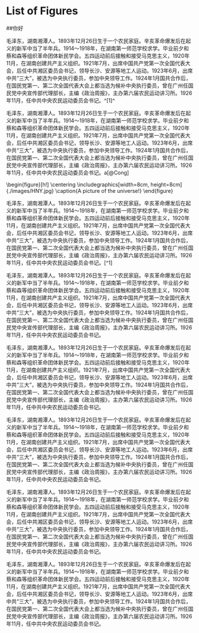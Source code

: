 

# List of Figures

##你好

毛泽东，湖南湘潭人。1893年12月26日生于一个农民家庭。辛亥革命爆发后在起义的新军中当了半年兵。1914～1918年，在湖南第一师范学校求学。毕业前夕和蔡和森等组织革命团体新民学会。五四运动前后接触和接受马克思主义，1920年11月，在湖南创建共产主义组织。1921年7月，出席中国共产党第一次全国代表大会，后任中共湘区委员会书记，领导长沙、安源等地工人运动。1923年6月，出席中共“三大”，被选为中央执行委员，参加中央领导工作。1924年1月国共合作后，在国民党第一、第二次全国代表大会上都当选为候补中央执行委员，曾在广州任国民党中央宣传部代理部长，主编《政治周报》，主办第六届农民运动讲习所。1926年11月，任中共中央农民运动委员会书记。^\[1\]^

毛泽东，湖南湘潭人。1893年12月26日生于一个农民家庭。辛亥革命爆发后在起义的新军中当了半年兵。1914～1918年，在湖南第一师范学校求学。毕业前夕和蔡和森等组织革命团体新民学会。五四运动前后接触和接受马克思主义，1920年11月，在湖南创建共产主义组织。1921年7月，出席中国共产党第一次全国代表大会，后任中共湘区委员会书记，领导长沙、安源等地工人运动。1923年6月，出席中共“三大”，被选为中央执行委员，参加中央领导工作。1924年1月国共合作后，在国民党第一、第二次全国代表大会上都当选为候补中央执行委员，曾在广州任国民党中央宣传部代理部长，主编《政治周报》，主办第六届农民运动讲习所。1926年11月，任中共中央农民运动委员会书记。a[@Cong]

<!--
Latex Image Adding
-->
\begin{figure}[h!]
	\centering
	\includegraphics[width=8cm, height=8cm]{./images/HNY.jpg}
	\caption{A picture of the universe!}
\end{figure}


毛泽东，湖南湘潭人。1893年12月26日生于一个农民家庭。辛亥革命爆发后在起义的新军中当了半年兵。1914～1918年，在湖南第一师范学校求学。毕业前夕和蔡和森等组织革命团体新民学会。五四运动前后接触和接受马克思主义，1920年11月，在湖南创建共产主义组织。1921年7月，出席中国共产党第一次全国代表大会，后任中共湘区委员会书记，领导长沙、安源等地工人运动。1923年6月，出席中共“三大”，被选为中央执行委员，参加中央领导工作。1924年1月国共合作后，在国民党第一、第二次全国代表大会上都当选为候补中央执行委员，曾在广州任国民党中央宣传部代理部长，主编《政治周报》，主办第六届农民运动讲习所。1926年11月，任中共中央农民运动委员会书记。[^1]

毛泽东，湖南湘潭人。1893年12月26日生于一个农民家庭。辛亥革命爆发后在起义的新军中当了半年兵。1914～1918年，在湖南第一师范学校求学。毕业前夕和蔡和森等组织革命团体新民学会。五四运动前后接触和接受马克思主义，1920年11月，在湖南创建共产主义组织。1921年7月，出席中国共产党第一次全国代表大会，后任中共湘区委员会书记，领导长沙、安源等地工人运动。1923年6月，出席中共“三大”，被选为中央执行委员，参加中央领导工作。1924年1月国共合作后，在国民党第一、第二次全国代表大会上都当选为候补中央执行委员，曾在广州任国民党中央宣传部代理部长，主编《政治周报》，主办第六届农民运动讲习所。1926年11月，任中共中央农民运动委员会书记。

毛泽东，湖南湘潭人。1893年12月26日生于一个农民家庭。辛亥革命爆发后在起义的新军中当了半年兵。1914～1918年，在湖南第一师范学校求学。毕业前夕和蔡和森等组织革命团体新民学会。五四运动前后接触和接受马克思主义，1920年11月，在湖南创建共产主义组织。1921年7月，出席中国共产党第一次全国代表大会，后任中共湘区委员会书记，领导长沙、安源等地工人运动。1923年6月，出席中共“三大”，被选为中央执行委员，参加中央领导工作。1924年1月国共合作后，在国民党第一、第二次全国代表大会上都当选为候补中央执行委员，曾在广州任国民党中央宣传部代理部长，主编《政治周报》，主办第六届农民运动讲习所。1926年11月，任中共中央农民运动委员会书记。

毛泽东，湖南湘潭人。1893年12月26日生于一个农民家庭。辛亥革命爆发后在起义的新军中当了半年兵。1914～1918年，在湖南第一师范学校求学。毕业前夕和蔡和森等组织革命团体新民学会。五四运动前后接触和接受马克思主义，1920年11月，在湖南创建共产主义组织。1921年7月，出席中国共产党第一次全国代表大会，后任中共湘区委员会书记，领导长沙、安源等地工人运动。1923年6月，出席中共“三大”，被选为中央执行委员，参加中央领导工作。1924年1月国共合作后，在国民党第一、第二次全国代表大会上都当选为候补中央执行委员，曾在广州任国民党中央宣传部代理部长，主编《政治周报》，主办第六届农民运动讲习所。1926年11月，任中共中央农民运动委员会书记。

毛泽东，湖南湘潭人。1893年12月26日生于一个农民家庭。辛亥革命爆发后在起义的新军中当了半年兵。1914～1918年，在湖南第一师范学校求学。毕业前夕和蔡和森等组织革命团体新民学会。五四运动前后接触和接受马克思主义，1920年11月，在湖南创建共产主义组织。1921年7月，出席中国共产党第一次全国代表大会，后任中共湘区委员会书记，领导长沙、安源等地工人运动。1923年6月，出席中共“三大”，被选为中央执行委员，参加中央领导工作。1924年1月国共合作后，在国民党第一、第二次全国代表大会上都当选为候补中央执行委员，曾在广州任国民党中央宣传部代理部长，主编《政治周报》，主办第六届农民运动讲习所。1926年11月，任中共中央农民运动委员会书记。

毛泽东，湖南湘潭人。1893年12月26日生于一个农民家庭。辛亥革命爆发后在起义的新军中当了半年兵。1914～1918年，在湖南第一师范学校求学。毕业前夕和蔡和森等组织革命团体新民学会。五四运动前后接触和接受马克思主义，1920年11月，在湖南创建共产主义组织。1921年7月，出席中国共产党第一次全国代表大会，后任中共湘区委员会书记，领导长沙、安源等地工人运动。1923年6月，出席中共“三大”，被选为中央执行委员，参加中央领导工作。1924年1月国共合作后，在国民党第一、第二次全国代表大会上都当选为候补中央执行委员，曾在广州任国民党中央宣传部代理部长，主编《政治周报》，主办第六届农民运动讲习所。1926年11月，任中共中央农民运动委员会书记。


